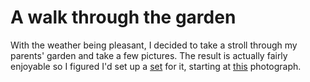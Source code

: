 # A walk through the garden

With the weather being pleasant, I decided to take a stroll through my parents' garden and take a few pictures. The result is actually fairly enjoyable so I figured I'd set up a <a href="http://www.flickr.com/photos/pomax/sets/72157616953383276/" target="_blank">set</a> for it, starting at <a href="http://www.flickr.com/photos/pomax/3450380351/in/set-72157616953383276/" target="_blank">this</a> photograph.